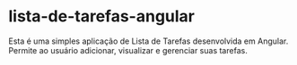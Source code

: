 # lista-de-tarefas-angular
Esta é uma simples aplicação de Lista de Tarefas desenvolvida em Angular. Permite ao usuário adicionar, visualizar e gerenciar suas tarefas.
